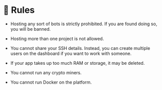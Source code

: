 # 📕 Rules

- Hosting any sort of bots is strictly prohibited. If you are found doing so, you will be banned.

- Hosting more than one project is not allowed.

- You cannot share your SSH details. Instead, you can create multiple users on the dashboard if you want to work with someone.

- If your app takes up too much RAM or storage, it may be deleted.

- You cannot run any crypto miners.

- You cannot run Docker on the platform.

